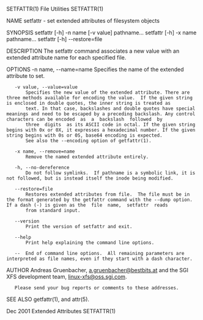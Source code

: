 SETFATTR(1)                                                                                   File Utilities                                                                                  SETFATTR(1)

NAME
       setfattr - set extended attributes of filesystem objects

SYNOPSIS
       setfattr [-h] -n name [-v value] pathname...
       setfattr [-h] -x name pathname...
       setfattr [-h] --restore=file

DESCRIPTION
       The setfattr command associates a new value with an extended attribute name for each specified file.

OPTIONS
       -n name, --name=name
           Specifies the name of the extended attribute to set.

       -v value, --value=value
           Specifies the new value of the extended attribute. There are three methods available for encoding the value.  If the given string is enclosed in double quotes, the inner string is treated as
           text. In that case, backslashes and double quotes have special meanings and need to be escaped by a preceding backslash. Any control characters can be encoded  as  a  backslash  followed  by
           three  digits  as its ASCII code in octal. If the given string begins with 0x or 0X, it expresses a hexadecimal number. If the given string begins with 0s or 0S, base64 encoding is expected.
           See also the --encoding option of getfattr(1).

       -x name, --remove=name
           Remove the named extended attribute entirely.

       -h, --no-dereference
           Do not follow symlinks.  If pathname is a symbolic link, it is not followed, but is instead itself the inode being modified.

       --restore=file
           Restores extended attributes from file.  The file must be in the format generated by the getfattr command with the --dump option.  If a dash (-) is given as the  file  name,  setfattr  reads
           from standard input.

       --version
           Print the version of setfattr and exit.

       --help
           Print help explaining the command line options.

       --  End of command line options.  All remaining parameters are interpreted as file names, even if they start with a dash character.

AUTHOR
       Andreas Gruenbacher, <a.gruenbacher@bestbits.at> and the SGI XFS development team, <linux-xfs@oss.sgi.com>.

       Please send your bug reports or comments to these addresses.

SEE ALSO
       getfattr(1), and attr(5).

Dec 2001                                                                                   Extended Attributes                                                                                SETFATTR(1)
